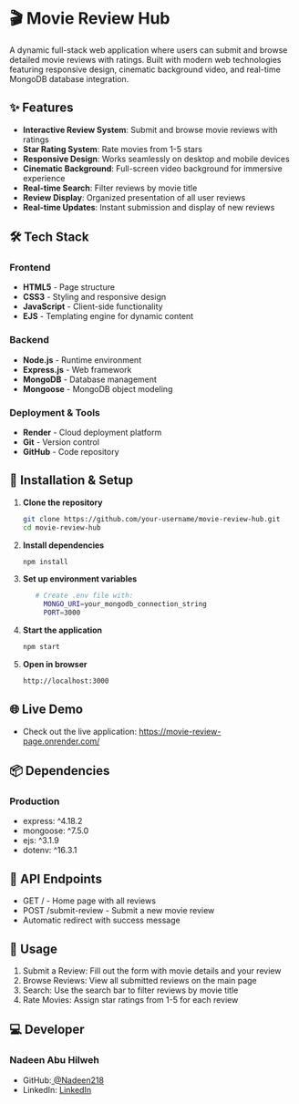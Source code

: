 # 🎬 Movie Review Hub

A dynamic full-stack web application where users can submit and browse detailed movie reviews with ratings. Built with modern web technologies featuring responsive design, cinematic background video, and real-time MongoDB database integration.

## ✨ Features

- **Interactive Review System**: Submit and browse movie reviews with ratings
- **Star Rating System**: Rate movies from 1-5 stars
- **Responsive Design**: Works seamlessly on desktop and mobile devices
- **Cinematic Background**: Full-screen video background for immersive experience
- **Real-time Search**: Filter reviews by movie title
- **Review Display**: Organized presentation of all user reviews
- **Real-time Updates**: Instant submission and display of new reviews

## 🛠️ Tech Stack

### Frontend
- **HTML5** - Page structure
- **CSS3** - Styling and responsive design
- **JavaScript** - Client-side functionality
- **EJS** - Templating engine for dynamic content

### Backend
- **Node.js** - Runtime environment
- **Express.js** - Web framework
- **MongoDB** - Database management
- **Mongoose** - MongoDB object modeling

### Deployment & Tools
- **Render** - Cloud deployment platform
- **Git** - Version control
- **GitHub** - Code repository


## 🚀 Installation & Setup

1. **Clone the repository**
   ```bash
   git clone https://github.com/your-username/movie-review-hub.git
   cd movie-review-hub
2. **Install dependencies**
   ```bash
   npm install
3. **Set up environment variables**
   ```bash
      # Create .env file with:
        MONGO_URI=your_mongodb_connection_string
        PORT=3000
4. **Start the application**
   ```bash
   npm start
5. **Open in browser**
   ```bash
   http://localhost:3000

## 🌐 Live Demo
- Check out the live application: https://movie-review-page.onrender.com/

## 📦 Dependencies
### Production
- express: ^4.18.2
- mongoose: ^7.5.0
- ejs: ^3.1.9
- dotenv: ^16.3.1

## 🔧 API Endpoints
- GET / - Home page with all reviews
- POST /submit-review - Submit a new movie review
- Automatic redirect with success message

## 🎯 Usage
1. Submit a Review: Fill out the form with movie details and your review
2. Browse Reviews: View all submitted reviews on the main page
3. Search: Use the search bar to filter reviews by movie title
4. Rate Movies: Assign star ratings from 1-5 for each review

## 💻 Developer
### Nadeen Abu Hilweh
- GitHub:[ @Nadeen218](https://github.com/Nadeen218)
- LinkedIn: [LinkedIn](https://www.linkedin.com/in/nadeen-abu-hilweh/)
